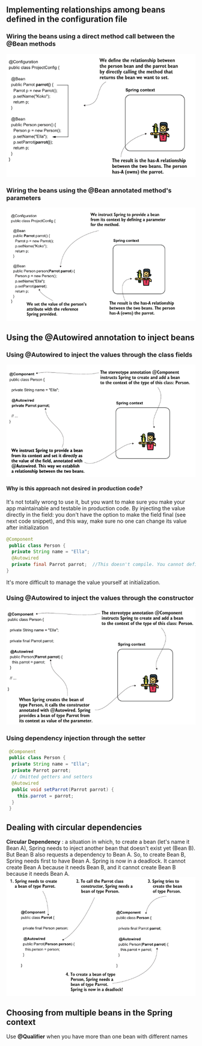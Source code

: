 ## Implementing relationships among beans defined in the configuration file

### Wiring the beans using a direct method call between the @Bean methods

![](Pasted%20image%2020250425234510.png)

### Wiring the beans using the @Bean annotated method's parameters

![](Pasted%20image%2020250425234818.png)


## Using the @Autowired annotation to inject beans

### Using @Autowired to inject the values through the class fields
![](Pasted%20image%2020250506174920.png)
#### Why is this approach not desired in production code?
It's not totally wrong to use it, but you want to make sure you make your app maintainable and testable in production code. By injecting the value directly in the field: 
you don't have the option to make the field final (see next code snippet), and this way, make sure no one can change its value after initialization
```java
@Component
 public class Person {
  private String name = "Ella";
  @Autowired   
  private final Parrot parrot;  //This doesn't compile. You cannot define a final field without an initial value.
}
```
It's more difficult to manage the value yourself at initialization.

### Using @Autowired to inject the values through the constructor
![](Pasted%20image%2020250506175445.png)
### Using dependency injection through the setter
```java
 @Component
 public class Person {
  private String name = "Ella";
  private Parrot parrot;
  // Omitted getters and setters
  @Autowired
  public void setParrot(Parrot parrot) {
    this.parrot = parrot;
  }
 }
```

## Dealing with circular dependencies
**Circular Dependency** : a situation in which, to create a bean (let's name it Bean A), Spring needs to inject another bean that doesn't exist yet (Bean B). But Bean B also requests a dependency to Bean A. So, to create Bean B, Spring needs first to have Bean A. Spring is now in a deadlock. It cannot create Bean A because it needs Bean B, and it cannot create Bean B because it needs Bean A.
![](Pasted%20image%2020250506175918.png)

## Choosing from multiple beans in the Spring context
Use **@Qualifier** when you have more than one bean with different names

